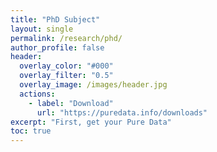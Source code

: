```yaml
---
title: "PhD Subject"
layout: single
permalink: /research/phd/
author_profile: false
header:
  overlay_color: "#000"
  overlay_filter: "0.5"
  overlay_image: /images/header.jpg
  actions:
    - label: "Download"
      url: "https://puredata.info/downloads"
excerpt: "First, get your Pure Data"
toc: true
---
```

